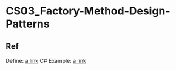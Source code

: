 # CS03_Factory-Method-Design-Patterns

## Ref

Define: [a link](https://refactoring.guru/design-patterns/factory-method)
C# Example: [a link](https://refactoring.guru/design-patterns/factory-method/csharp/example#example-0)